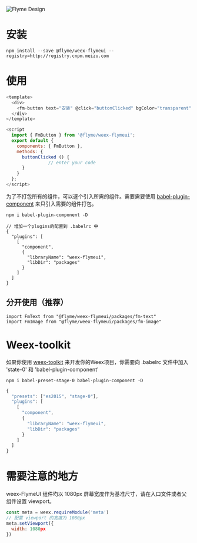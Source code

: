  
  ![Flyme Design](http://design.flyme.cn/images/logo.png)
# 安装
```
npm install --save @flyme/weex-flymeui --registry=http://registry.cnpm.meizu.com
```

# 使用
```javascript
<template>
  <div>
    <fm-button text="安装" @click="buttonClicked" bgColor="transparent" color="#198ded" />
  </div>
</template>

<script
  import { FmButton } from '@flyme/weex-flymeui';
  export default {
    components: { FmButton },
    methods: {
      buttonClicked () {
				// enter your code
      }
    }
  };
</script>
```

为了不打包所有的组件，可以逐个引入所需的组件。需要需要使用 [babel-plugin-component](https://www.npmjs.com/package/babel-plugin-component) 来只引入需要的组件打包。
```
npm i babel-plugin-component -D
```
```
// 增加一个plugins的配置到 .babelrc 中
{
  "plugins": [
    [
      "component",
      {
        "libraryName": "weex-flymeui",
        "libDir": "packages"
      }
    ]
  ]
}
```
## 分开使用（推荐）
```
import FmText from "@flyme/weex-flymeui/packages/fm-text"
import FmImage from "@flyme/weex-flymeui/packages/fm-image"
```

# Weex-toolkit
如果你使用 [weex-toolkit](https://github.com/weexteam/weex-toolkit) 来开发你的Weex项目，你需要向 .babelrc 文件中加入 'state-0' 和 'babel-plugin-component'

```
npm i babel-preset-stage-0 babel-plugin-component -D
```

```javascript
{
  "presets": ["es2015", "stage-0"],
  "plugins": [
    [
      "component",
      {
        "libraryName": "weex-flymeui",
        "libDir": "packages"
      }
    ]
  ]
}
```

# 需要注意的地方
weex-FlymeUI 组件均以 1080px 屏幕宽度作为基准尺寸，请在入口文件或者父组件设置 viewport。
```javascript
const meta = weex.requireModule('meta')
// 配置 viewport 的宽度为 1080px
meta.setViewport({  
  width: 1080px
})
```





